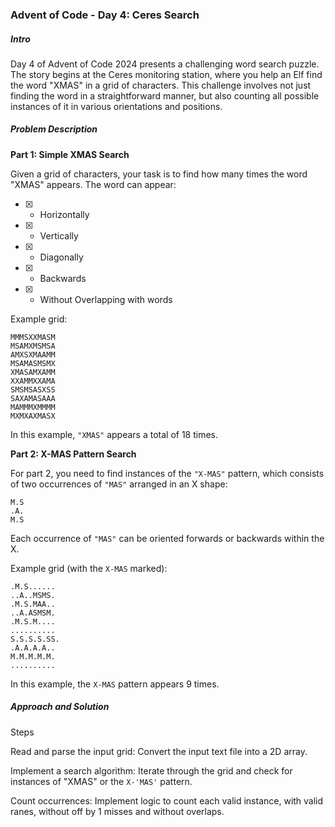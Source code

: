 ### Advent of Code - Day 4: Ceres Search

##### Intro

Day 4 of Advent of Code 2024 presents a challenging word search puzzle. The story begins at the Ceres monitoring station, where you help an Elf find the word "XMAS" in a grid of characters. This challenge involves not just finding the word in a straightforward manner, but also counting all possible instances of it in various orientations and positions.

##### Problem Description

**Part 1: Simple XMAS Search**

Given a grid of characters, your task is to find how many times the word "XMAS" appears. The word can appear:

- [x] - Horizontally

- [x] - Vertically

- [x] - Diagonally

- [x] - Backwards

- [x] - Without Overlapping with words

Example grid:

```
MMMSXXMASM
MSAMXMSMSA
AMXSXMAAMM
MSAMASMSMX
XMASAMXAMM
XXAMMXXAMA
SMSMSASXSS
SAXAMASAAA
MAMMMXMMMM
MXMXAXMASX
```

In this example, `"XMAS"` appears a total of 18 times.

**Part 2: X-MAS Pattern Search**

For part 2, you need to find instances of the `"X-MAS"` pattern, which consists of two occurrences of `"MAS"` arranged in an X shape:
```
M.S
.A.
M.S
```
Each occurrence of `"MAS"` can be oriented forwards or backwards within the X.

Example grid (with the `X-MAS` marked):
```
.M.S......
..A..MSMS.
.M.S.MAA..
..A.ASMSM.
.M.S.M....
..........
S.S.S.S.SS.
.A.A.A.A..
M.M.M.M.M.
..........
```
In this example, the `X-MAS` pattern appears 9 times.

##### Approach and Solution

Steps

Read and parse the input grid: Convert the input text file into a 2D array.

Implement a search algorithm: Iterate through the grid and check for instances of "XMAS" or the `X-'MAS'` pattern.

Count occurrences: Implement logic to count each valid instance, with valid ranes, without off by 1 misses and without overlaps.

